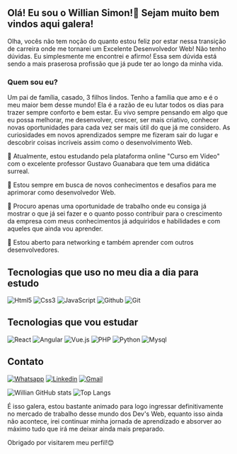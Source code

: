 ## Olá! Eu sou o Willian Simon!👋 Sejam muito bem vindos aqui galera!

Olha, vocês não tem noção do quanto estou feliz por estar nessa transição de carreira onde me tornarei um Excelente Desenvolvedor Web! Não tenho dúvidas. Eu simplesmente me encontrei e afirmo! Essa sem dúvida está sendo a mais praserosa profissão que já pude ter ao longo da minha vida.

### Quem sou eu?

Um pai de família, casado, 3 filhos lindos. Tenho a família que amo e é o meu maior bem desse mundo! Ela é a razão de eu lutar todos os dias para trazer sempre conforto e bem estar.
Eu vivo sempre pensando em algo que eu possa melhorar, me desenvolver, crescer, ser mais criativo, conhecer novas oportunidades para cada vez ser mais útil do que já me considero. As curiosidades em novos aprendizados sempre me fizeram sair do lugar e descobrir coisas incríveis assim como o desenvolvimento Web. 


🔭 Atualmente, estou estudando pela plataforma online "Curso em Vídeo" com o excelente professor Gustavo Guanabara que tem uma didática surreal.

🌱 Estou sempre em busca de novos conhecimentos e desafios para me aprimorar como desenvolvedor Web.

💼 Procuro apenas uma oportunidade de trabalho onde eu consiga já mostrar o que já sei fazer e o quanto posso contribuir para o crescimento da empresa com meus conhecimentos já adquiridos e habilidades e com aqueles que ainda vou aprender.

🤝 Estou aberto para networking e também aprender com outros desenvolvedores.

## Tecnologias que uso no meu dia a dia para estudo
<div>
    <img alt="Html5" src="https://camo.githubusercontent.com/bfe6a48836e87b13a16f1f56f88fee428475c2ac29247992ec9b8bcc7154f881/68747470733a2f2f696d672e736869656c64732e696f2f62616467652f48544d4c352d4533344632363f7374796c653d666f722d7468652d6261646765266c6f676f3d68746d6c35266c6f676f436f6c6f723d7768697465">
    <img alt="Css3" src="https://camo.githubusercontent.com/472c222e8f240a48ae51cd9b082a1b857be809dcd851a25150890c2da50c13a5/68747470733a2f2f696d672e736869656c64732e696f2f62616467652f435353332d3135373242363f7374796c653d666f722d7468652d6261646765266c6f676f3d63737333266c6f676f436f6c6f723d7768697465">
    <img alt="JavaScript" src="https://camo.githubusercontent.com/84372c7d2f1a7308844360ecad82d49b3f6cbc068a0c5e31aeea6ca5344b77ba/68747470733a2f2f696d672e736869656c64732e696f2f62616467652f4a6176615363726970742d4637444631453f7374796c653d666f722d7468652d6261646765266c6f676f3d6a617661736372697074266c6f676f436f6c6f723d626c61636b">
      <img alt="Github" src="https://img.shields.io/badge/GitHub-100000?style=for-the-badge&logo=github&logoColor=white">
      <img alt="Git" src="https://camo.githubusercontent.com/7b1b0bcf013f27d9700d574b84824ce2238930c33ae34767df76c5929c306f5c/68747470733a2f2f696d672e736869656c64732e696f2f62616467652f4749542d4534344333303f7374796c653d666f722d7468652d6261646765266c6f676f3d676974266c6f676f436f6c6f723d7768697465">
</div>

## Tecnologias que vou estudar
<div>
<img alt="React" src="https://img.shields.io/badge/React-20232A?style=for-the-badge&logo=react&logoColor=61DAFB">
<img alt="Angular" src="https://img.shields.io/badge/Angular-DD0031?style=for-the-badge&logo=angular&logoColor=white">
<img alt="Vue.js" src="https://img.shields.io/badge/Vue.js-35495E?style=for-the-badge&logo=vue.js&logoColor=4FC08D">
<img alt="PHP" src="https://img.shields.io/badge/PHP-777BB4?style=for-the-badge&logo=php&logoColor=white">
<img alt="Python" src="https://img.shields.io/badge/Python-14354C?style=for-the-badge&logo=python&logoColor=white">
<img alt="Mysql" src="https://img.shields.io/badge/MySQL-00000F?style=for-the-badge&logo=mysql&logoColor=white">
</div>

## Contato
[![Whatsapp](https://img.shields.io/badge/WhatsApp-25D366?style=for-the-badge&logo=whatsapp&logoColor=white)](https://wa.me/5511990110451) 
[![Linkedin](https://img.shields.io/badge/LinkedIn-0077B5?style=for-the-badge&logo=linkedin&logoColor=white)](https://www.linkedin.com/in/williansimon/)
[![Gmail](https://img.shields.io/badge/Gmail-D14836?style=for-the-badge&logo=gmail&logoColor=white)](https://mail.google.com/mail/u/0/#inbox)

![Willian GitHub stats](https://github-readme-stats.vercel.app/api?username=williansimon&show_icons=true&theme=radical)
![Top Langs](https://github-readme-stats.vercel.app/api/top-langs/?username=williansimon&langs_count=8)

É isso galera, estou bastante animado para logo ingressar definitivamente no mercado de trabalho desse mundo dos Dev's Web, equanto isso ainda não acontece, irei continuar minha jornada de aprendizado e absorver ao máximo tudo que irá me deixar ainda mais preparado. 

Obrigado por visitarem meu perfil!😊
